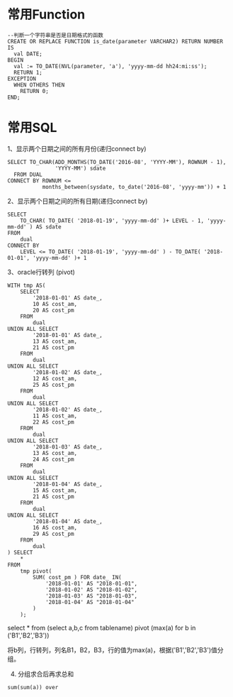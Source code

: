 # 常用Function

```
--判断一个字符串是否是日期格式的函数
CREATE OR REPLACE FUNCTION is_date(parameter VARCHAR2) RETURN NUMBER IS
  val DATE;
BEGIN
  val := TO_DATE(NVL(parameter, 'a'), 'yyyy-mm-dd hh24:mi:ss');
  RETURN 1;
EXCEPTION
  WHEN OTHERS THEN
    RETURN 0;
END;
```

# 常用SQL

1、显示两个日期之间的所有月份\(递归connect by\)

```
SELECT TO_CHAR(ADD_MONTHS(TO_DATE('2016-08', 'YYYY-MM'), ROWNUM - 1),
               'YYYY-MM') sdate
  FROM DUAL
CONNECT BY ROWNUM <=
           months_between(sysdate, to_date('2016-08', 'yyyy-mm')) + 1
```

2、显示两个日期之间的所有日期\(递归connect by\)

```
SELECT
    TO_CHAR( TO_DATE( '2018-01-19', 'yyyy-mm-dd' )+ LEVEL - 1, 'yyyy-mm-dd' ) AS sdate
FROM
    dual
CONNECT BY
    LEVEL <= TO_DATE( '2018-01-19', 'yyyy-mm-dd' ) - TO_DATE( '2018-01-01', 'yyyy-mm-dd' )+ 1
```

3、oracle行转列 \(pivot\)

```
WITH tmp AS(
    SELECT
        '2018-01-01' AS date_,
        10 AS cost_am,
        20 AS cost_pm
    FROM
        dual
UNION ALL SELECT
        '2018-01-01' AS date_,
        13 AS cost_am,
        21 AS cost_pm
    FROM
        dual
UNION ALL SELECT
        '2018-01-02' AS date_,
        12 AS cost_am,
        25 AS cost_pm
    FROM
        dual
UNION ALL SELECT
        '2018-01-02' AS date_,
        11 AS cost_am,
        22 AS cost_pm
    FROM
        dual
UNION ALL SELECT
        '2018-01-03' AS date_,
        13 AS cost_am,
        24 AS cost_pm
    FROM
        dual
UNION ALL SELECT
        '2018-01-04' AS date_,
        15 AS cost_am,
        21 AS cost_pm
    FROM
        dual
UNION ALL SELECT
        '2018-01-04' AS date_,
        16 AS cost_am,
        29 AS cost_pm
    FROM
        dual
) SELECT
    *
FROM
    tmp pivot(
        SUM( cost_pm ) FOR date_ IN(
            '2018-01-01' AS "2018-01-01",
            '2018-01-02' AS "2018-01-02",
            '2018-01-03' AS "2018-01-03",
            '2018-01-04' AS "2018-01-04"
        )
    );
```

select \* from \(select a,b,c from tablename\) pivot \(max\(a\) for b in \('B1','B2','B3'\)\)

将b列，行转列，列名B1，B2，B3，行的值为max\(a\)，根据\('B1','B2','B3'\)值分组。

4. 分组求合后再求总和

`sum(sum(a)) over`

